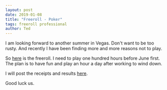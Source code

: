```yaml
---
layout: post
date: 2019-01-08
title: "Freeroll - Poker"
tags: freeroll professional
author: Ted
---
```


I am looking forward to another summer in Vegas.
Don't want to be too rusty.
And recently I have been finding more and more reasons not to play.

So [here](https://freerollio.github.io/#0xa5865db7685fa39eb0a03326e0cdb72dd01f845e889d7635c68005a95a25e8ca) is the freeroll.
I need to play one hundred hours before June first. The plan is to have fun and play an hour a day after working to wind down.

I will post the receipts and results [here]().

Good luck us.  
